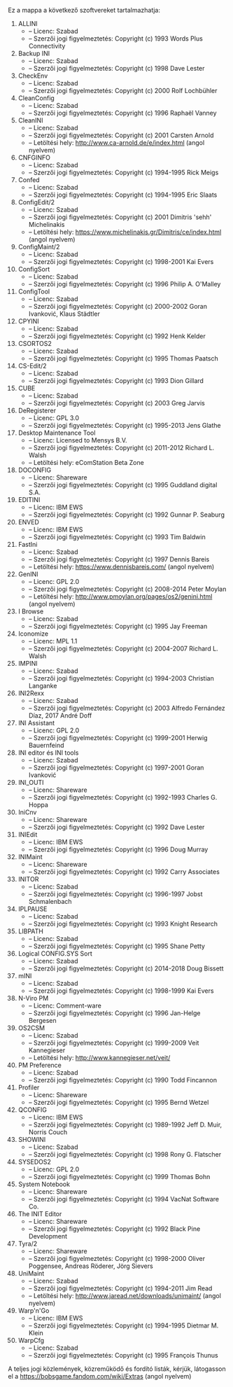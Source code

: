 ﻿Ez a mappa a következő szoftvereket tartalmazhatja:

1. ALLINI
   - – Licenc: Szabad
   - – Szerzői jogi figyelmeztetés: Copyright (c) 1993 Words Plus Connectivity
2. Backup INI
   - – Licenc: Szabad
   - – Szerzői jogi figyelmeztetés: Copyright (c) 1998 Dave Lester
3. CheckEnv
   - – Licenc: Szabad
   - – Szerzői jogi figyelmeztetés: Copyright (c) 2000 Rolf Lochbühler
4. CleanConfig
   - – Licenc: Szabad
   - – Szerzői jogi figyelmeztetés: Copyright (c) 1996 Raphaël Vanney
5. CleanINI
   - – Licenc: Szabad
   - – Szerzői jogi figyelmeztetés: Copyright (c) 2001 Carsten Arnold
   - – Letöltési hely: http://www.ca-arnold.de/e/index.html (angol nyelvem)
6. CNFGINFO
   - – Licenc: Szabad
   - – Szerzői jogi figyelmeztetés: Copyright (c) 1994-1995 Rick Meigs
7. Confed
   - – Licenc: Szabad
   - – Szerzői jogi figyelmeztetés: Copyright (c) 1994-1995 Eric Slaats
8. ConfigEdit/2
   - – Licenc: Szabad
   - – Szerzői jogi figyelmeztetés: Copyright (c) 2001 Dimitris 'sehh' Michelinakis
   - – Letöltési hely: https://www.michelinakis.gr/Dimitris/ce/index.html (angol nyelvem)
9. ConfigMaint/2
   - – Licenc: Szabad
   - – Szerzői jogi figyelmeztetés: Copyright (c) 1998-2001 Kai Evers
10. ConfigSort
    - – Licenc: Szabad
    - – Szerzői jogi figyelmeztetés: Copyright (c) 1996 Philip A. O'Malley
11. ConfigTool
    - – Licenc: Szabad
    - – Szerzői jogi figyelmeztetés: Copyright (c) 2000-2002 Goran Ivanković, Klaus Städtler
12. CPYINI
    - – Licenc: Szabad
    - – Szerzői jogi figyelmeztetés: Copyright (c) 1992 Henk Kelder
13. CSORTOS2
    - – Licenc: Szabad
    - – Szerzői jogi figyelmeztetés: Copyright (c) 1995 Thomas Paatsch
14. CS-Edit/2
    - – Licenc: Szabad
    - – Szerzői jogi figyelmeztetés: Copyright (c) 1993 Dion Gillard
15. CUBE
    - – Licenc: Szabad
    - – Szerzői jogi figyelmeztetés: Copyright (c) 2003 Greg Jarvis
16. DeRegisterer
    - – Licenc: GPL 3.0
    - – Szerzői jogi figyelmeztetés: Copyright (c) 1995-2013 Jens Glathe
16. Desktop Maintenance Tool
    - – Licenc: Licensed to Mensys B.V.
    - – Szerzői jogi figyelmeztetés: Copyright (c) 2011-2012 Richard L. Walsh
    - – Letöltési hely: eComStation Beta Zone
17. DOCONFIG
    - – Licenc: Shareware
    - – Szerzői jogi figyelmeztetés: Copyright (c) 1995 Guddland digital S.A.
18. EDITINI
    - – Licenc: IBM EWS
    - – Szerzői jogi figyelmeztetés: Copyright (c) 1992 Gunnar P. Seaburg
19. ENVED
    - – Licenc: IBM EWS
    - – Szerzői jogi figyelmeztetés: Copyright (c) 1993 Tim Baldwin
20. FastIni
    - – Licenc: Szabad
    - – Szerzői jogi figyelmeztetés: Copyright (c) 1997 Dennis Bareis
    - – Letöltési hely: https://www.dennisbareis.com/ (angol nyelvem)
21. GenINI
    - – Licenc: GPL 2.0
    - – Szerzői jogi figyelmeztetés: Copyright (c) 2008-2014 Peter Moylan
    - – Letöltési hely: http://www.pmoylan.org/pages/os2/genini.html (angol nyelvem)
22. I Browse
    - – Licenc: Szabad
    - – Szerzői jogi figyelmeztetés: Copyright (c) 1995 Jay Freeman
23. Iconomize
    - – Licenc: MPL 1.1
    - – Szerzői jogi figyelmeztetés: Copyright (c) 2004-2007 Richard L. Walsh
24. IMPINI
    - – Licenc: Szabad
    - – Szerzői jogi figyelmeztetés: Copyright (c) 1994-2003 Christian Langanke
25. INI2Rexx
    - – Licenc: Szabad
    - – Szerzői jogi figyelmeztetés: Copyright (c) 2003 Alfredo Fernández Díaz, 2017 André Doff
26. INI Assistant
    - – Licenc: GPL 2.0
    - – Szerzői jogi figyelmeztetés: Copyright (c) 1999-2001 Herwig Bauernfeind
27. INI editor és INI tools
    - – Licenc: Szabad
    - – Szerzői jogi figyelmeztetés: Copyright (c) 1997-2001 Goran Ivanković
28. INI_OUTI
    - – Licenc: Shareware
    - – Szerzői jogi figyelmeztetés: Copyright (c) 1992-1993 Charles G. Hoppa
29. IniCnv
    - – Licenc: Shareware
    - – Szerzői jogi figyelmeztetés: Copyright (c) 1992 Dave Lester
30. INIEdit
    - – Licenc: IBM EWS
    - – Szerzői jogi figyelmeztetés: Copyright (c) 1996 Doug Murray
31. INIMaint
    - – Licenc: Shareware
    - – Szerzői jogi figyelmeztetés: Copyright (c) 1992 Carry Associates
32. INITOR
    - – Licenc: Szabad
    - – Szerzői jogi figyelmeztetés: Copyright (c) 1996-1997 Jobst Schmalenbach
33. IPLPAUSE
    - – Licenc: Szabad
    - – Szerzői jogi figyelmeztetés: Copyright (c) 1993 Knight Research
34. LIBPATH
    - – Licenc: Szabad
    - – Szerzői jogi figyelmeztetés: Copyright (c) 1995 Shane Petty
35. Logical CONFIG.SYS Sort
    - – Licenc: Szabad
    - – Szerzői jogi figyelmeztetés: Copyright (c) 2014-2018 Doug Bissett
36. mINI
    - – Licenc: Szabad
    - – Szerzői jogi figyelmeztetés: Copyright (c) 1998-1999 Kai Evers
37. N-Viro PM
    - – Licenc: Comment-ware
    - – Szerzői jogi figyelmeztetés: Copyright (c) 1996 Jan-Helge Bergesen
38. OS2CSM
    - – Licenc: Szabad
    - – Szerzői jogi figyelmeztetés: Copyright (c) 1999-2009 Veit Kannegieser
    - – Letöltési hely: http://www.kannegieser.net/veit/
39. PM Preference
    - – Licenc: Szabad
    - – Szerzői jogi figyelmeztetés: Copyright (c) 1990 Todd Fincannon
40. Profiler
    - – Licenc: Shareware
    - – Szerzői jogi figyelmeztetés: Copyright (c) 1995 Bernd Wetzel
41. QCONFIG
    - – Licenc: IBM EWS
    - – Szerzői jogi figyelmeztetés: Copyright (c) 1989-1992 Jeff D. Muir, Norris Couch
42. SHOWINI
    - – Licenc: Szabad
    - – Szerzői jogi figyelmeztetés: Copyright (c) 1998 Rony G. Flatscher
43. SYSEDOS2
    - – Licenc: GPL 2.0
    - – Szerzői jogi figyelmeztetés: Copyright (c) 1999 Thomas Bohn
44. System Notebook
    - – Licenc: Shareware
    - – Szerzői jogi figyelmeztetés: Copyright (c) 1994 VacNat Software Co.
45. The INIT Editor
    - – Licenc: Shareware
    - – Szerzői jogi figyelmeztetés: Copyright (c) 1992 Black Pine Development
46. Tyra/2
    - – Licenc: Shareware
    - – Szerzői jogi figyelmeztetés: Copyright (c) 1998-2000 Oliver Poggensee, Andreas Röderer, Jörg Sievers
47. UniMaint
    - – Licenc: Szabad
    - – Szerzői jogi figyelmeztetés: Copyright (c) 1994-2011 Jim Read
    - – Letöltési hely: http://www.jaread.net/downloads/unimaint/ (angol nyelvem)
48. Warp'n'Go
    - – Licenc: IBM EWS
    - – Szerzői jogi figyelmeztetés: Copyright (c) 1994-1995 Dietmar M. Klein
49. WarpCfg
    - – Licenc: Szabad
    - – Szerzői jogi figyelmeztetés: Copyright (c) 1995 François Thunus

A teljes jogi közlemények, közreműködő és fordító listák, kérjük, látogasson el a https://bobsgame.fandom.com/wiki/Extras (angol nyelvem)
